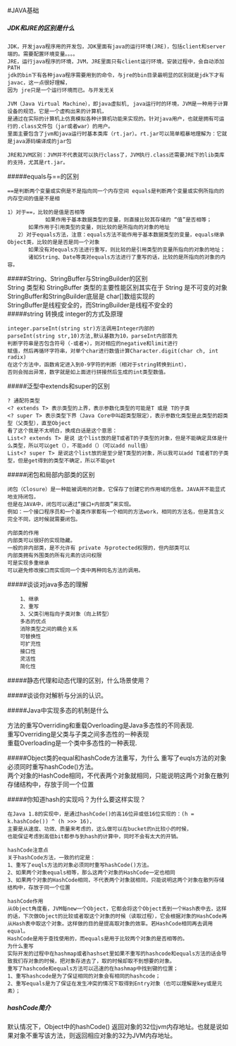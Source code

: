 #JAVA基础
##### JDK和JRE的区别是什么
```
JDK，开发java程序用的开发包，JDK里面有java的运行环境(JRE)，包括client和server端的。需要配置环境变量。。。。
JRE，运行java程序的环境，JVM，JRE里面只有client运行环境，安装过程中，会自动添加PATH
jdk的bin下有各种java程序需要用到的命令，与jre的bin目录最明显的区别就是jdk下才有javac，这一点很好理解，
因为 jre只是一个运行环境而已。与开发无关

JVM（Java Virtual Machine），即java虚拟机, java运行时的环境，JVM是一种用于计算设备的规范，它是一个虚构出来的计算机，
是通过在实际的计算机上仿真模拟各种计算机功能来实现的。针对java用户，也就是拥有可运行的.class文件包（jar或者war）的用户。
里面主要包含了jvm和java运行时基本类库（rt.jar）。rt.jar可以简单粗暴地理解为：它就是java源码编译成的jar包

JRE和JVM区别：JVM并不代表就可以执行class了，JVM执行.class还需要JRE下的lib类库的支持，尤其是rt.jar。

```

#####equals与==的区别  

````
==是判断两个变量或实例是不是指向同一个内存空间 equals是判断两个变量或实例所指向的内存空间的值是不是相

1）对于==，比较的是值是否相等
            如果作用于基本数据类型的变量，则直接比较其存储的 “值”是否相等；
　　　　如果作用于引用类型的变量，则比较的是所指向的对象的地址
　　2）对于equals方法，注意：equals方法不能作用于基本数据类型的变量，equals继承Object类，比较的是是否是同一个对象
　　　　如果没有对equals方法进行重写，则比较的是引用类型的变量所指向的对象的地址；
　　　　诸如String、Date等类对equals方法进行了重写的话，比较的是所指向的对象的内容。
````
#####String、StringBuffer与StringBuilder的区别    
String 类型和 StringBuffer 类型的主要性能区别其实在于 String 是不可变的对象\
StringBuffer和StringBuilder底层是 char[]数组实现的\
StringBuffer是线程安全的，而StringBuilder是线程不安全的\
#####string 转换成 integer的方式及原理
````$xslt
integer.parseInt(string str)方法调用Integer内部的 
parseInt(string str,10)方法,默认基数为10，parseInt内部首先 
判断字符串是否包含符号（-或者+），则对相应的negative和limit进行 
赋值，然后再循环字符串，对单个char进行数值计算Character.digit(char ch, int radix) 
在这个方法中，函数肯定进入到0-9字符的判断（相对于string转换到int）， 
否则会抛出异常，数字就是如上面进行拼接然后生成的int类型数值。
````
#####泛型中extends和super的区别
````$xslt
? 通配符类型
<? extends T> 表示类型的上界，表示参数化类型的可能是T 或是 T的子类
<? super T> 表示类型下界（Java Core中叫超类型限定），表示参数化类型是此类型的超类型（父类型），直至Object
看了这个我是不太明白，换成白话是这个意思：
List<? extends T> 是说 这个list放的是T或者T的子类型的对象，但是不能确定具体是什么类型，所以可以get（），不能add（）（可以add null值）
List<? super T> 是说这个list放的是至少是T类型的对象，所以我可以add T或者T的子类型，但是get得到的类型不确定，所以不能get
````


#####闭包和局部内部类的区别
````$xslt
闭包（Closure）是一种能被调用的对象，它保存了创建它的作用域的信息。JAVA并不能显式地支持闭包，
但是在JAVA中，闭包可以通过“接口+内部类”来实现。
例如：一个接口程序员和一个基类作家都有一个相同的方法work，相同的方法名，但是其含义完全不同，这时候就需要闭包。

内部类的作用
内部类可以很好的实现隐藏。
一般的非内部类，是不允许有 private 与protected权限的，但内部类可以
内部类拥有外围类的所有元素的访问权限
可是实现多重继承
可以避免修改接口而实现同一个类中两种同名方法的调用。

````
#####谈谈对java多态的理解
````多态存在的三个必要条件：
    1、继承
    2、重写
    3、父类引用指向子类对象（向上转型）
    多态的优点
    消除类型之间的耦合关系
    可替换性
    可扩充性
    接口性
    灵活性
    简化性
````

#####静态代理和动态代理的区别，什么场景使用？

#####谈谈你对解析与分派的认识。

#####Java中实现多态的机制是什么

方法的重写Overriding和重载Overloading是Java多态性的不同表现.\
重写Overriding是父类与子类之间多态性的一种表现\
重载Overloading是一个类中多态性的一种表现.

#####Object类的equal和hashCode方法重写，为什么
重写了euqls方法的对象必须同时重写hashCode()方法。 \
两个对象的HashCode相同，不代表两个对象就相同，只能说明这两个对象在散列存储结构中，存放于同一个位置

#####你知道hash的实现吗？为什么要这样实现？
````$xslt
在Java 1.8的实现中，是通过hashCode()的高16位异或低16位实现的：(h = k.hashCode()) ^ (h >>> 16)，
主要是从速度、功效、质量来考虑的，这么做可以在bucket的n比较小的时候，
也能保证考虑到高低bit都参与到hash的计算中，同时不会有太大的开销。

hashCode注意点 
关于hashCode方法，一致的约定是： 
1、重写了euqls方法的对象必须同时重写hashCode()方法。 
2、如果两个对象equals相等，那么这两个对象的HashCode一定也相同 
3、如果两个对象的HashCode相同，不代表两个对象就相同，只能说明这两个对象在散列存储结构中，存放于同一个位置

hashCode作用 
从Object角度看，JVM每new一个Object，它都会将这个Object丢到一个Hash表中去，这样的话，下次做Object的比较或者取这个对象的时候（读取过程），它会根据对象的HashCode再从Hash表中取这个对象。这样做的目的是提高取对象的效率。若HashCode相同再去调用equal。 
HashCode是用于查找使用的，而equals是用于比较两个对象的是否相等的。
为什么重写 
实际开发的过程中在hashmap或者hashset里如果不重写的hashcode和equals方法的话会导致我们存对象的时候，把对象存进去了，取的时候却取不到想要的对象。 
重写了hashcode和equals方法可以迅速的在hashmap中找到键的位置； 
1、重写hashcode是为了保证相同的对象会有相同的hashcode； 
2、重写equals是为了保证在发生冲突的情况下取得到Entry对象（也可以理解是key或是元素）；
````
##### hashCode简介 
默认情况下，Object中的hashCode() 返回对象的32位jvm内存地址。也就是说如果对象不重写该方法，则返回相应对象的32为JVM内存地址。 


